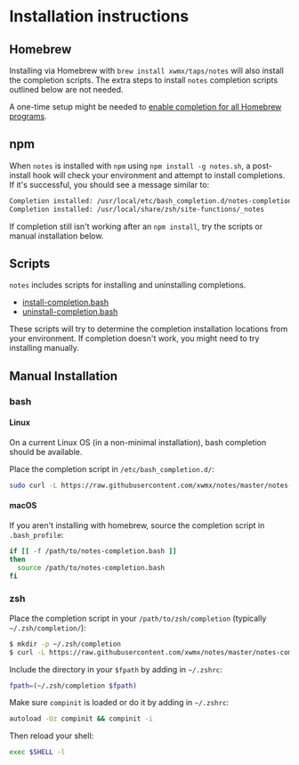 # Installation instructions

## Homebrew

Installing via Homebrew with `brew install xwmx/taps/notes` will also
install the completion scripts. The extra steps to install `notes` completion
scripts outlined below are not needed.

A one-time setup might be needed to [enable completion for all Homebrew
programs](https://docs.brew.sh/Shell-Completion).

## npm

When `notes` is installed with `npm` using `npm install -g notes.sh`, a
post-install hook will check your environment and attempt to install
completions. If it's successful, you should see a message similar to:

```bash
Completion installed: /usr/local/etc/bash_completion.d/notes-completion.bash
Completion installed: /usr/local/share/zsh/site-functions/_notes
```

If completion still isn't working after an `npm install`, try the
scripts or manual installation below.

## Scripts

`notes` includes scripts for installing and uninstalling completions.

- [install-completion.bash](../scripts/install-completion.bash)
- [uninstall-completion.bash](../scripts/uninstall-completion.bash)

These scripts will try to determine the completion installation
locations from your environment. If completion doesn't work, you might
need to try installing manually.

## Manual Installation

### bash

#### Linux

On a current Linux OS (in a non-minimal installation), bash completion should
be available.

Place the completion script in `/etc/bash_completion.d/`:

```bash
sudo curl -L https://raw.githubusercontent.com/xwmx/notes/master/notes-completion.bash -o /etc/bash_completion.d/notes
```

#### macOS

If you aren't installing with homebrew, source the completion script in
`.bash_profile`:

```sh
if [[ -f /path/to/notes-completion.bash ]]
then
  source /path/to/notes-completion.bash
fi
```

### zsh

Place the completion script in your `/path/to/zsh/completion` (typically
`~/.zsh/completion/`):

```bash
$ mkdir -p ~/.zsh/completion
$ curl -L https://raw.githubusercontent.com/xwmx/notes/master/notes-completion.zsh > ~/.zsh/completion/_notes
```
Include the directory in your `$fpath` by adding in `~/.zshrc`:

```bash
fpath=(~/.zsh/completion $fpath)
```

Make sure `compinit` is loaded or do it by adding in `~/.zshrc`:

```bash
autoload -Uz compinit && compinit -i
```

Then reload your shell:

```bash
exec $SHELL -l
```

